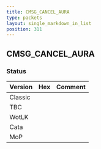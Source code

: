 ```yaml
---
title: CMSG_CANCEL_AURA
type: packets
layout: single_markdown_in_list
position: 311
---
```


## CMSG_CANCEL_AURA

### Status

Version    | Hex        | Comment
---------- | ---------- | ---------- 
Classic    |            | 
TBC        |            | 
WotLK      |            | 
Cata       |            | 
MoP        |            | 